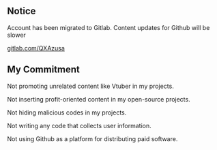 ## Notice
Account has been migrated to Gitlab. Content updates for Github will be slower

[gitlab.com/QXAzusa](https://gitlab.com/QXAzusa)
## My Commitment

Not promoting unrelated content like Vtuber in my projects.

Not inserting profit-oriented content in my open-source projects.

Not hiding malicious codes in my projects.

Not writing any code that collects user information.

Not using Github as a platform for distributing paid software.
